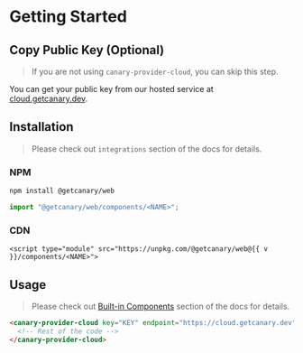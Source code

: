<script setup>
import { data } from '../../../shared.data.js'
const v = data["@getcanary/web"];
</script>

# Getting Started

## Copy Public Key (Optional)

> If you are not using `canary-provider-cloud`, you can skip this step.

You can get your public key from our hosted service at [cloud.getcanary.dev](https://cloud.getcanary.dev).

## Installation

> Please check out `integrations` section of the docs for details.

### NPM

```bash
npm install @getcanary/web
```

```js
import "@getcanary/web/components/<NAME>";
```

### CDN

```html-vue
<script type="module" src="https://unpkg.com/@getcanary/web@{{ v }}/components/<NAME>">
```

## Usage

> Please check out [Built-in Components](/docs/customization/builtin) section of the docs for details.

```html
<canary-provider-cloud key="KEY" endpoint="https://cloud.getcanary.dev">
  <!-- Rest of the code -->
</canary-provider-cloud>
```
